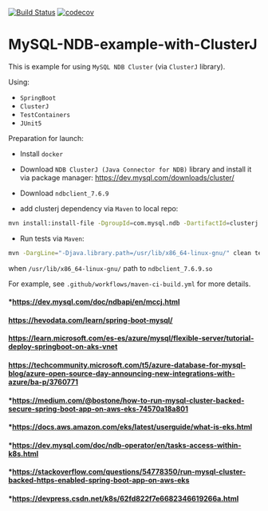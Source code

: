 [![Build Status](https://github.com/eaxdev/MySQL-NDB-example-with-ClusterJ/workflows/build/badge.svg)](https://github.com/eaxdev/MySQL-NDB-example-with-ClusterJ/actions)
[![codecov](https://codecov.io/gh/eaxdev/MySQL-NDB-example-with-ClusterJ/branch/master/graph/badge.svg)](https://codecov.io/gh/eaxdev/MySQL-NDB-example-with-ClusterJ)

# MySQL-NDB-example-with-ClusterJ
This is example for using `MySQL NDB Cluster` (via `ClusterJ` library).
 
Using:
* `SpringBoot`
* `ClusterJ`
* `TestContainers`
* `JUnit5`

Preparation for launch: 

* Install `docker`

* Download `NDB ClusterJ (Java Connector for NDB)` library and install 
it via package manager: https://dev.mysql.com/downloads/cluster/

* Download `ndbclient_7.6.9`

* add clusterj dependency via `Maven` to local repo: 
```bash
mvn install:install-file -DgroupId=com.mysql.ndb -DartifactId=clusterj -Dversion=7.6.9 -Dpackaging=jar -Dfile=clusterj-7.6.9.jar -DgeneratePom=true
```

* Run tests via `Maven`:

```bash
mvn -DargLine="-Djava.library.path=/usr/lib/x86_64-linux-gnu/" clean test
```

when `/usr/lib/x86_64-linux-gnu/` path to `ndbclient_7.6.9.so`

For example, see `.github/workflows/maven-ci-build.yml` for more details.
#### *https://dev.mysql.com/doc/ndbapi/en/mccj.html
#### https://hevodata.com/learn/spring-boot-mysql/
#### https://learn.microsoft.com/es-es/azure/mysql/flexible-server/tutorial-deploy-springboot-on-aks-vnet
#### https://techcommunity.microsoft.com/t5/azure-database-for-mysql-blog/azure-open-source-day-announcing-new-integrations-with-azure/ba-p/3760771
#### *https://medium.com/@bostone/how-to-run-mysql-cluster-backed-secure-spring-boot-app-on-aws-eks-74570a18a801
#### *https://docs.aws.amazon.com/eks/latest/userguide/what-is-eks.html
#### *https://dev.mysql.com/doc/ndb-operator/en/tasks-access-within-k8s.html
#### *https://stackoverflow.com/questions/54778350/run-mysql-cluster-backed-https-enabled-spring-boot-app-on-aws-eks
#### *https://devpress.csdn.net/k8s/62fd822f7e6682346619266a.html
